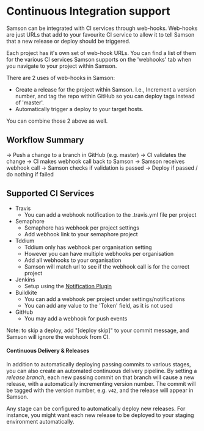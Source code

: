 # Continuous Integration support

Samson can be integrated with CI services through web-hooks. Web-hooks are just URLs that add to your
favourite CI service to allow it to tell Samson that a new release or deploy should be triggered.

Each project has it's own set of web-hook URLs. You can find a list of them for the various CI services Samson supports on the
'webhooks' tab when you navigate to your project within Samson.

There are 2 uses of web-hooks in Samson:
* Create a release for the project within Samson. I.e., Increment a version number, and tag the repo within GitHub so you can deploy tags instead of 'master'.
* Automatically trigger a deploy to your target hosts.

You can combine those 2 above as well.

## Workflow Summary

-> Push a change to a branch in GitHub (e.g. master)
-> CI validates the change
-> CI makes webhook call back to Samson
-> Samson receives webhook call
-> Samson checks if validation is passed
-> Deploy if passed / do nothing if failed

## Supported CI Services

* Travis
    * You can add a webhook notification to the .travis.yml file per project
* Semaphore
    * Semaphore has webhook per project settings
    * Add webhook link to your semaphore project
* Tddium
    * Tddium only has webhook per organisation setting
    * However you can have multiple webhooks per organisation
    * Add all webhooks to your organisation
    * Samson will match url to see if the webhook call is for the correct project
* Jenkins
    * Setup using the [Notification Plugin](https://wiki.jenkins-ci.org/display/JENKINS/Notification+Plugin)
* Buildkite
    * You can add a webhook per project under settings/notifications
    * You can add any value to the 'Token' field, as it is not used
* GitHub
    * You may add a webhook for push events

Note: to skip a deploy, add "[deploy skip]" to your commit message, and Samson will ignore the webhook from CI.

#### Continuous Delivery & Releases

In addition to automatically deploying passing commits to various stages, you
can also create an automated continuous delivery pipeline. By setting a *release
branch*, each new passing commit on that branch will cause a new release, with a
automatically incrementing version number. The commit will be tagged with the
version number, e.g. `v42`, and the release will appear in Samson.

Any stage can be configured to automatically deploy new releases. For instance,
you might want each new release to be deployed to your staging environment
automatically.
